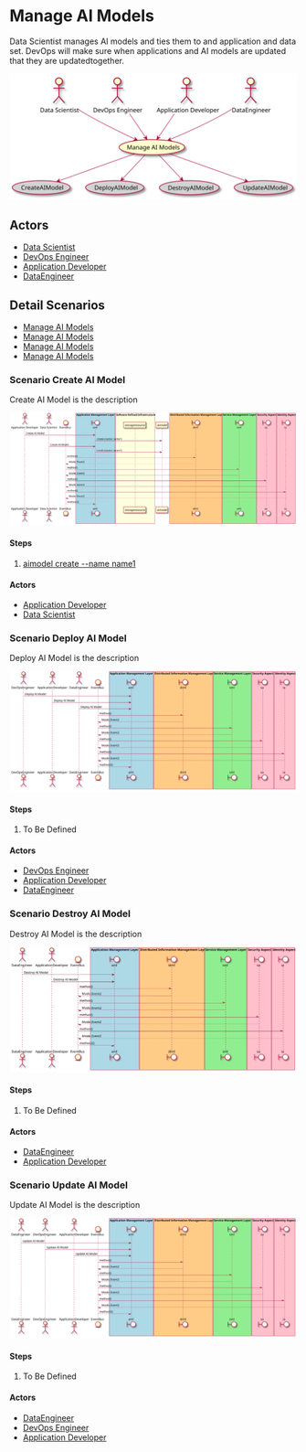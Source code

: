 # Manage AI Models

Data Scientist manages AI models and ties them to and application and data set. DevOps will make sure when applications and AI models are updated that they are updatedtogether.

![Activities Diagram](./activities.svg)

## Actors

* [Data Scientist](/actors/DataScientist/index.md)
* [DevOps Engineer](/actors/DevOpsEngineer/index.md)
* [Application Developer](/actors/ApplicationDeveloper/index.md)
* [DataEngineer](/actors/DataEngineer/index.md)


## Detail Scenarios
* [Manage AI Models](#Scenario-CreateAIModel)
* [Manage AI Models](#Scenario-DeployAIModel)
* [Manage AI Models](#Scenario-DestroyAIModel)
* [Manage AI Models](#Scenario-UpdateAIModel)

  
### Scenario Create AI Model

Create AI Model is the description

![Scenario nameNoSpaces](./CreateAIModel.svg)

#### Steps

1. [aimodel create --name name1](doc/action/aimodel/create)


#### Actors

* [Application Developer](actors/applicationdeveloper/index.md)
* [Data Scientist](actors/datascientist/index.md)


### Scenario Deploy AI Model

Deploy AI Model is the description

![Scenario nameNoSpaces](./DeployAIModel.svg)

#### Steps

1. To Be Defined


#### Actors

* [DevOps Engineer](actors/devops/index.md)
* [Application Developer](actors/applicationdeveloper/index.md)
* [DataEngineer](actors/dataengineer/index.md)


### Scenario Destroy AI Model

Destroy AI Model is the description

![Scenario nameNoSpaces](./DestroyAIModel.svg)

#### Steps

1. To Be Defined


#### Actors

* [DataEngineer](actors/dataengineer/index.md)
* [Application Developer](actors/applicationdeveloper/index.md)


### Scenario Update AI Model

Update AI Model is the description

![Scenario nameNoSpaces](./UpdateAIModel.svg)

#### Steps

1. To Be Defined


#### Actors

* [DataEngineer](actors/dataengineer/index.md)
* [DevOps Engineer](actors/devops/index.md)
* [Application Developer](actors/applicationdeveloper/index.md)




